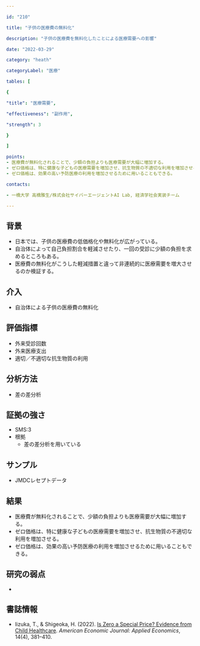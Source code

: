 ```yaml
---

id: "210"

title: "子供の医療費の無料化"

description: "子供の医療費を無料化したことによる医療需要への影響"

date: "2022-03-29"

category: "heath"

categoryLabel: "医療"

tables: [

{

"title": "医療需要",

"effectiveness": "副作用",

"strength": 3

}

]

points:
- 医療費が無料化されることで、少額の負担よりも医療需要が大幅に増加する。
- ゼロ価格は、特に健康な子どもの医療需要を増加させ、抗生物質の不適切な利用を増加させる。
- ゼロ価格は、効果の高い予防医療の利用を増加させるために用いることもできる。

contacts:

- 一橋大学 高橋雅生/株式会社サイバーエージェントAI Lab, 経済学社会実装チーム

---
```


## 背景
- 日本では、子供の医療費の低価格化や無料化が広がっている。
- 自治体によって自己負担割合を軽減させたり、一回の受診に少額の負担を求めるところもある。
- 医療費の無料化がこうした軽減措置と違って非連続的に医療需要を増大させるのか検証する。

## 介入
- 自治体による子供の医療費の無料化

## 評価指標
- 外来受診回数
- 外来医療支出
- 適切／不適切な抗生物質の利用

## 分析方法
- 差の差分析

## 証拠の強さ

- SMS:3
- 根拠
    - 差の差分析を用いている

## サンプル
- JMDCレセプトデータ

## 結果
- 医療費が無料化されることで、少額の負担よりも医療需要が大幅に増加する。
- ゼロ価格は、特に健康な子どもの医療需要を増加させ、抗生物質の不適切な利用を増加させる。
- ゼロ価格は、効果の高い予防医療の利用を増加させるために用いることもできる。

## 研究の弱点
- 

## 書誌情報
- Iizuka, T., & Shigeoka, H. (2022). [Is Zero a Special Price? Evidence from Child Healthcare](https://www.aeaweb.org/articles?id=10.1257/app.20210184&&from=f#:~:text=We%20test%20the%20presence%20of,increasing%20inappropriate%20use%20of%20antibiotics.). *American Economic Journal: Applied Economics*, 14(4), 381–410.


